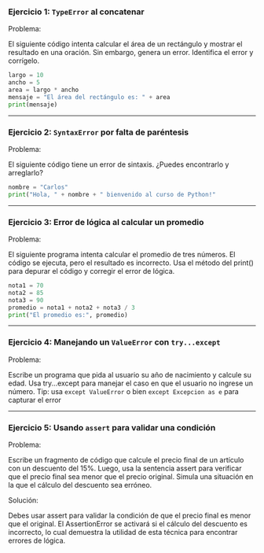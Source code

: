 ### Ejercicio 1: `TypeError` al concatenar

Problema:

El siguiente código intenta calcular el área de un rectángulo y mostrar el resultado en una oración. Sin embargo, genera un error. Identifica el error y corrígelo.

``` Python
largo = 10
ancho = 5
area = largo * ancho
mensaje = "El área del rectángulo es: " + area
print(mensaje)
```

***

### Ejercicio 2: `SyntaxError` por falta de paréntesis

Problema:

El siguiente código tiene un error de sintaxis. ¿Puedes encontrarlo y arreglarlo?

``` Python
nombre = "Carlos"
print("Hola, " + nombre + " bienvenido al curso de Python!"
```

***

### Ejercicio 3: Error de lógica al calcular un promedio

Problema:

El siguiente programa intenta calcular el promedio de tres números. El código se ejecuta, pero el resultado es incorrecto. Usa el método del print() para depurar el código y corregir el error de lógica.

``` Python
nota1 = 70
nota2 = 85
nota3 = 90
promedio = nota1 + nota2 + nota3 / 3
print("El promedio es:", promedio)
```

***

### Ejercicio 4: Manejando un `ValueError` con `try...except`

Problema:

Escribe un programa que pida al usuario su año de nacimiento y calcule su edad. Usa try...except para manejar el caso en que el usuario no ingrese un número. Tip: usa `except ValueError` o bien `except Excepcion as e` para capturar el error

***

### Ejercicio 5: Usando `assert` para validar una condición

Problema:

Escribe un fragmento de código que calcule el precio final de un artículo con un descuento del 15%. Luego, usa la sentencia assert para verificar que el precio final sea menor que el precio original. Simula una situación en la que el cálculo del descuento sea erróneo.

Solución:

Debes usar assert para validar la condición de que el precio final es menor que el original. El AssertionError se activará si el cálculo del descuento es incorrecto, lo cual demuestra la utilidad de esta técnica para encontrar errores de lógica.
